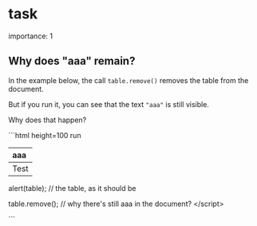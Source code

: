 # task

importance: 1

## Why does "aaa" remain?

In the example below, the call `table.remove()` removes the table from the document.

But if you run it, you can see that the text `"aaa"` is still visible.

Why does that happen?

\`\`\`html height=100 run

|  aaa |
| :--- |
| Test |

 alert\(table\); // the table, as it should be

table.remove\(\); // why there's still aaa in the document? &lt;/script&gt;

\`\`\`

